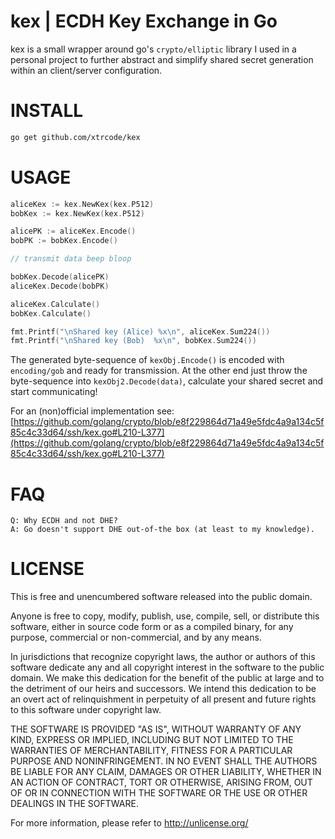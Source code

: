# kex | ECDH Key Exchange in Go
kex is a small wrapper around go's `crypto/elliptic` library I 
used in a personal project to further abstract and simplify shared secret generation
within an client/server configuration.

# INSTALL
```bash
go get github.com/xtrcode/kex
```

# USAGE
```go
aliceKex := kex.NewKex(kex.P512)
bobKex := kex.NewKex(kex.P512)

alicePK := aliceKex.Encode()
bobPK := bobKex.Encode()

// transmit data beep bloop

bobKex.Decode(alicePK)
aliceKex.Decode(bobPK)

aliceKex.Calculate()
bobKex.Calculate()

fmt.Printf("\nShared key (Alice) %x\n", aliceKex.Sum224())
fmt.Printf("\nShared key (Bob)  %x\n", bobKex.Sum224())
```

The generated byte-sequence of `kexObj.Encode()` is encoded with `encoding/gob` and ready
for transmission. At the other end just throw the byte-sequence into `kexObj2.Decode(data)`, calculate
your shared secret and start communicating!

For an (non)official implementation see: [https://github.com/golang/crypto/blob/e8f229864d71a49e5fdc4a9a134c5f85c4c33d64/ssh/kex.go#L210-L377](https://github.com/golang/crypto/blob/e8f229864d71a49e5fdc4a9a134c5f85c4c33d64/ssh/kex.go#L210-L377)

# FAQ
    Q: Why ECDH and not DHE?
    A: Go doesn't support DHE out-of-the box (at least to my knowledge).
    
# LICENSE
This is free and unencumbered software released into the public domain.

Anyone is free to copy, modify, publish, use, compile, sell, or
distribute this software, either in source code form or as a compiled
binary, for any purpose, commercial or non-commercial, and by any
means.

In jurisdictions that recognize copyright laws, the author or authors
of this software dedicate any and all copyright interest in the
software to the public domain. We make this dedication for the benefit
of the public at large and to the detriment of our heirs and
successors. We intend this dedication to be an overt act of
relinquishment in perpetuity of all present and future rights to this
software under copyright law.

THE SOFTWARE IS PROVIDED "AS IS", WITHOUT WARRANTY OF ANY KIND,
EXPRESS OR IMPLIED, INCLUDING BUT NOT LIMITED TO THE WARRANTIES OF
MERCHANTABILITY, FITNESS FOR A PARTICULAR PURPOSE AND NONINFRINGEMENT.
IN NO EVENT SHALL THE AUTHORS BE LIABLE FOR ANY CLAIM, DAMAGES OR
OTHER LIABILITY, WHETHER IN AN ACTION OF CONTRACT, TORT OR OTHERWISE,
ARISING FROM, OUT OF OR IN CONNECTION WITH THE SOFTWARE OR THE USE OR
OTHER DEALINGS IN THE SOFTWARE.

For more information, please refer to <http://unlicense.org/>